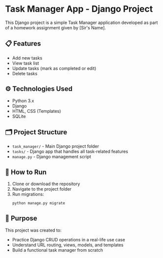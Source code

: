 

# Task Manager App - Django Project

This Django project is a simple Task Manager application developed as part of a homework assignment given by [Sir's Name].

## 📋 Features

- Add new tasks
- View task list
- Update tasks (mark as completed or edit)
- Delete tasks

## ⚙️ Technologies Used

- Python 3.x
- Django
- HTML, CSS (Templates)
- SQLite

## 🗂️ Project Structure

- `task_manager/` - Main Django project folder
- `tasks/` - Django app that handles all task-related features
- `manage.py` - Django management script

## 🚀 How to Run

1. Clone or download the repository
2. Navigate to the project folder
3. Run migrations:
   ```bash
   python manage.py migrate

## 🎯 Purpose
This project was created to:
- Practice Django CRUD operations in a real-life use case
- Understand URL routing, views, models, and templates
- Build a functional task manager from scratch
